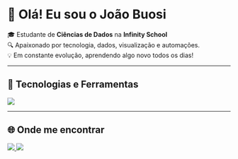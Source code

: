 # 👋 Olá! Eu sou o João Buosi

🎓 Estudante de **Ciências de Dados** na **Infinity School**  
🔍 Apaixonado por tecnologia, dados, visualização e automações.  
💡 Em constante evolução, aprendendo algo novo todos os dias!

---

## 🚀 Tecnologias e Ferramentas

<img src="https://skillicons.dev/icons?i=python,html,js,vscode,github,blender" />

---

## 🌐 Onde me encontrar

<a href="https://instagram.com/seu_usuario" target="_blank">
  <img src="https://www.instagram.com/joao__buosi/" />
</a>
<a href="https://linkedin.com/in/seu_usuario" target="_blank">
  <img src="https://skillicons.dev/icons?i=linkedin" />
</a>
